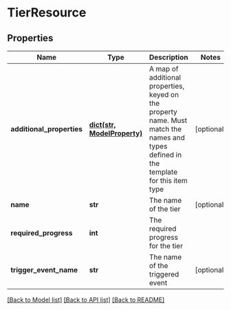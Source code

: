 # TierResource

## Properties
Name | Type | Description | Notes
------------ | ------------- | ------------- | -------------
**additional_properties** | [**dict(str, ModelProperty)**](ModelProperty.md) | A map of additional properties, keyed on the property name.  Must match the names and types defined in the template for this item type | [optional] 
**name** | **str** | The name of the tier | [optional] 
**required_progress** | **int** | The required progress for the tier | 
**trigger_event_name** | **str** | The name of the triggered event | [optional] 

[[Back to Model list]](../README.md#documentation-for-models) [[Back to API list]](../README.md#documentation-for-api-endpoints) [[Back to README]](../README.md)


